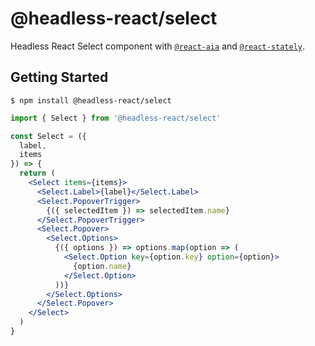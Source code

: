 # @headless-react/select

Headless React Select component with [`@react-aia`](https://react-spectrum.adobe.com/react-aria/index.html) and [`@react-stately`](https://react-spectrum.adobe.com/react-stately/index.html).

## Getting Started

```
$ npm install @headless-react/select
```

```jsx
import { Select } from '@headless-react/select'

const Select = ({
  label,
  items
}) => {
  return (
    <Select items={items}>
      <Select.Label>{label}</Select.Label>
      <Select.PopoverTrigger>
        {({ selectedItem }) => selectedItem.name}
      </Select.PopoverTrigger>
      <Select.Popover>
        <Select.Options>
          {({ options }) => options.map(option => (
            <Select.Option key={option.key} option={option}>
              {option.name}
            </Select.Option>
          ))}
        </Select.Options>
      </Select.Popover>
    </Select>
  )
}
```